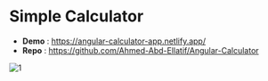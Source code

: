 # Simple Calculator

- **Demo** : https://angular-calculator-app.netlify.app/
- **Repo** : https://github.com/Ahmed-Abd-Ellatif/Angular-Calculator

![1](https://user-images.githubusercontent.com/61418344/234976452-d86c21eb-8545-4dc4-8705-b924e166de3b.jpg)
